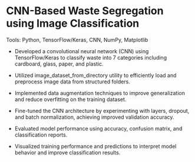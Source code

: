 # CNN-Based Waste Segregation using Image Classification
Tools: Python, TensorFlow/Keras, CNN, NumPy, Matplotlib

- Developed a convolutional neural network (CNN) using TensorFlow/Keras to classify waste into 7 categories including cardboard, glass, paper, and plastic.

- Utilized image_dataset_from_directory utility to efficiently load and preprocess image data from structured folders.

- Implemented data augmentation techniques to improve generalization and reduce overfitting on the training dataset.

- Fine-tuned the CNN architecture by experimenting with layers, dropout, and batch normalization, achieving improved validation accuracy.

- Evaluated model performance using accuracy, confusion matrix, and classification reports.

- Visualized training performance and predictions to interpret model behavior and improve classification results.
